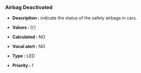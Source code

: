### Airbag Deactivated


- **Description :**
indicate the status of the safety airbags in cars.
- **Values :**
0,1

- **Calculated :**
NO

- **Vocal alert :**
NO

- **Type :**
LED 

- **Priority :**
1
